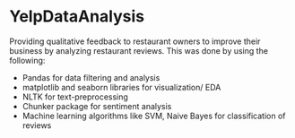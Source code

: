 # YelpDataAnalysis
Providing qualitative feedback to restaurant owners to improve their business by analyzing restaurant reviews. This was done by using the following:

* Pandas for data filtering and analysis
* matplotlib and seaborn libraries for visualization/ EDA
* NLTK for text-preprocessing 
* Chunker package for sentiment analysis
* Machine learning algorithms like SVM, Naive Bayes for classification of reviews
